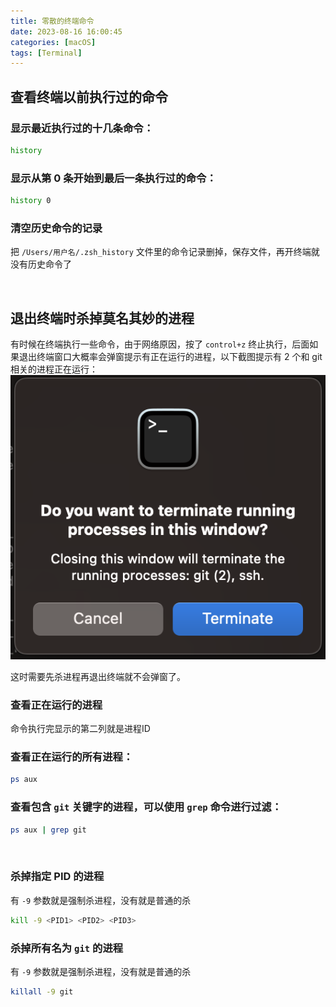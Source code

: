 ```yaml
---
title: 零散的终端命令
date: 2023-08-16 16:00:45
categories: [macOS]
tags: [Terminal]
---
```


## 查看终端以前执行过的命令

### 显示最近执行过的十几条命令： 
``` zsh
history
```

### 显示从第 0 条开始到最后一条执行过的命令： 
``` zsh
history 0
```

### 清空历史命令的记录
把 `/Users/用户名/.zsh_history` 文件里的命令记录删掉，保存文件，再开终端就没有历史命令了

<br>

## 退出终端时杀掉莫名其妙的进程

有时候在终端执行一些命令，由于网络原因，按了 `control+z` 终止执行，后面如果退出终端窗口大概率会弹窗提示有正在运行的进程，以下截图提示有 2 个和 git 相关的进程正在运行：
![terminal](/assets/img/terminal.png)

这时需要先杀进程再退出终端就不会弹窗了。

### 查看正在运行的进程

命令执行完显示的第二列就是进程ID

### 查看正在运行的所有进程：
``` zsh
ps aux
```

### 查看包含 `git` 关键字的进程，可以使用 `grep` 命令进行过滤：
``` zsh
ps aux | grep git
```

<br>

### 杀掉指定 PID 的进程

有 `-9` 参数就是强制杀进程，没有就是普通的杀
``` zsh
kill -9 <PID1> <PID2> <PID3>
```

### 杀掉所有名为 `git` 的进程

有 `-9` 参数就是强制杀进程，没有就是普通的杀
``` zsh
killall -9 git
```

